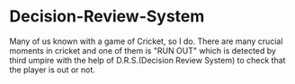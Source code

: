 # Decision-Review-System
Many of us known with a game of Cricket, so I do. There are many crucial moments in cricket and one of them is "RUN OUT" which is detected by third umpire with the help of D.R.S.(Decision Review System) to check that the player is out or not.

